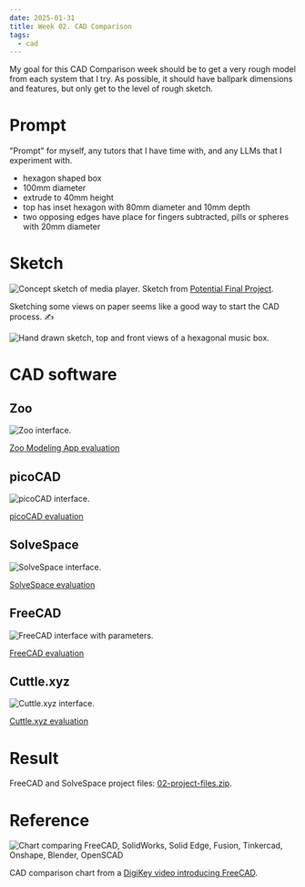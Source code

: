 ```yaml
---
date: 2025-01-31
title: Week 02. CAD Comparison
tags:
  - cad
---
```


My goal for this CAD Comparison week should be to get a very rough model from each system that I try. As possible, it should have ballpark dimensions and features, but only get to the level of rough sketch.

# Prompt

"Prompt" for myself, any tutors that I have time with, and any LLMs that I experiment with.

* hexagon shaped box
* 100mm diameter
* extrude to 40mm height
* top has inset hexagon with 80mm diameter and 10mm depth
* two opposing edges have place for fingers subtracted, pills or spheres with 20mm diameter

# Sketch

![Concept sketch of media player.](01-fo-concept-player.png)
Sketch from [Potential Final Project](01-potential-final-project.md).

Sketching some views on paper seems like a good way to start the CAD process. ✍️

![Hand drawn sketch, top and front views of a hexagonal music box.](02-music-box-pen-paper.png)

# CAD software

## Zoo

![Zoo interface.](02-zoo-first-prompt-result.png)

[Zoo Modeling App evaluation](02-zoo-modeling-app.md)

## picoCAD

![picoCAD interface.](02-picocad.png)

[picoCAD evaluation](02-picocad.md)

## SolveSpace

![SolveSpace interface.](02-solvespace-box.png)

[SolveSpace evaluation](02-solvespace.md)

## FreeCAD

![FreeCAD interface with parameters.](02-freecad-interface.png)

[FreeCAD evaluation](02-freecad.md)

## Cuttle.xyz

![Cuttle.xyz interface.](02-cuttle-xyz-interface.png)

[Cuttle.xyz evaluation](02-cuttle-xyz.md)

# Result

FreeCAD and SolveSpace project files: [02-project-files.zip](02-project-files.zip).

# Reference

![Chart comparing FreeCAD, SolidWorks, Solid Edge, Fusion, Tinkercad, Onshape, Blender, OpenSCAD](02-cad-comparison-digikey.png)

CAD comparison chart from a [DigiKey video introducing FreeCAD](https://www.youtube.com/watch?v=8VPYTTnqmfs).

